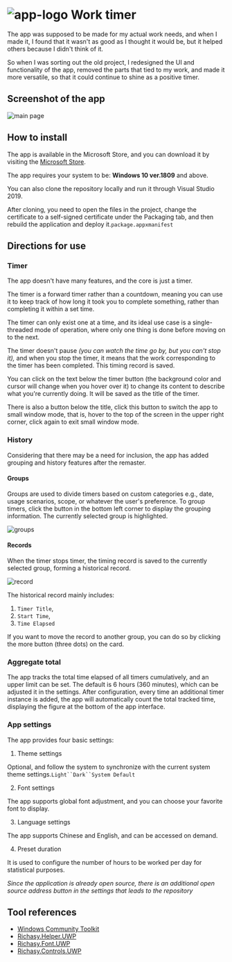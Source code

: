 

# ![app-logo](https://camo.githubusercontent.com/137100898759510dbb06006fa8b5062fc8a8874bc925c8e4c564bbe65d2d289c/68747470733a2f2f692e6c6f6c692e6e65742f323032302f30372f30382f68424e4c57354837596c4a66715a462e706e67 "logo") Work timer   

The app was supposed to be made for my actual work needs, and when I made it, I found that it wasn't as good as I thought it would be, but it helped others because I didn't think of it.

So when I was sorting out the old project, I redesigned the UI and functionality of the app, removed the parts that tied to my work, and made it more versatile, so that it could continue to shine as a positive timer.

## Screenshot of the app

![](https://camo.githubusercontent.com/32e43ba2965e2a8876c44ec540e1b379f3d26cf568e7ffb7c090c8de684a71a2/68747470733a2f2f692e6c6f6c692e6e65742f323032302f30372f31312f354471736d7841587032527a68666c2e706e67 "main page")

## How to install

The app is available in the Microsoft Store, and you can download it by visiting the [Microsoft Store](https://www.microsoft.com/store/productId/9N71W9G714RK).

The app requires your system to be: **Windows 10 ver.1809** and above.

You can also clone the repository locally and run it through Visual Studio 2019.

After cloning, you need to open the files in the project, change the certificate to a self-signed certificate under the Packaging tab, and then rebuild the application and deploy it.`package.appxmanifest`

## Directions for use

### Timer

The app doesn't have many features, and the core is just a timer.

The timer is a forward timer rather than a countdown, meaning you can use it to keep track of how long it took you to complete something, rather than completing it within a set time.

The timer can only exist one at a time, and its ideal use case is a single-threaded mode of operation, where only one thing is done before moving on to the next.

The timer doesn't pause _(you can watch the time go by, but you can't stop it),_ and when you stop the timer, it means that the work corresponding to the timer has been completed. This timing record is saved.

You can click on the text below the timer button (the background color and cursor will change when you hover over it) to change its content to describe what you're currently doing. It will be saved as the title of the timer.

There is also a button below the title, click this button to switch the app to small window mode, that is, hover to the top of the screen in the upper right corner, click again to exit small window mode.

### History

Considering that there may be a need for inclusion, the app has added grouping and history features after the remaster.

#### Groups

Groups are used to divide timers based on custom categories e.g., date, usage scenarios, scope, or whatever the user's preference. To group timers, click the button in the bottom left corner to display the grouping information. The currently selected group is highlighted.

![](https://camo.githubusercontent.com/c08a48094ccfbbfb0c07bcec014bc245a1862c718e34b9c4738dfff9a7948a43/68747470733a2f2f692e6c6f6c692e6e65742f323032302f30372f30382f377a6434656d68505553564d7643392e706e67 "groups")

#### Records

When the timer stops timer, the timing record is saved to the currently selected group, forming a historical record.

![](https://camo.githubusercontent.com/8e9289e7ebcfa5ca50ce3e5462f5d22bf84259d0245a86e14864ad9dac47ebb4/68747470733a2f2f692e6c6f6c692e6e65742f323032302f30372f30382f6a4a736c59544c7064664e484461682e706e67 "record")

The historical record mainly includes: 
1. `Timer Title`,
2. `Start Time`,
3. `Time Elapsed`  

If you want to move the record to another group, you can do so by clicking the more button (three dots) on the card.

### Aggregate total

The app tracks the total time elapsed of all timers cumulatively, and an upper limit can be set. The default is 6 hours (360 minutes), which can be adjusted it in the settings. After configuration, every time an additional timer instance is added, the app will automatically count the total tracked time, displaying the figure at the bottom of the app interface.

### App settings

The app provides four basic settings:

1.  Theme settings

Optional, and follow the system to synchronize with the current system theme settings.`Light``Dark``System Default`

2.  Font settings

The app supports global font adjustment, and you can choose your favorite font to display.

3.  Language settings

The app supports Chinese and English, and can be accessed on demand.

4.  Preset duration

It is used to configure the number of hours to be worked per day for statistical purposes.

_Since the application is already open source, there is an additional open source address button in the settings that leads to the repository_

## Tool references

-   [Windows Community Toolkit](https://github.com/windows-toolkit/WindowsCommunityToolkit)
-   [Richasy.Helper.UWP](https://github.com/Richasy/Richasy-Helper-UWP)
-   [Richasy.Font.UWP](https://github.com/Richasy/Richasy-Font-UWP)
-   [Richasy.Controls.UWP](https://github.com/Richasy/Richasy-Controls-UWP)
